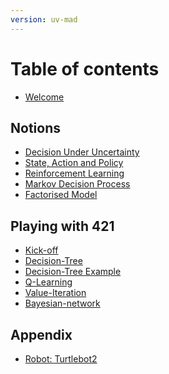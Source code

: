 ```yaml
---
version: uv-mad
---
```


# Table of contents

* [Welcome](README.md)

## Notions

* [Decision Under Uncertainty](notions/intro.md)
* [State, Action and Policy](notions/policy.md)
* [Reinforcement Learning](notions/reinforcement.md)
* [Markov Decision Process](notions/mdp.md)
* [Factorised Model](notions/dbn.md)
<!-- * [Factorised Learning](notions/id3-algorythm.md) -->

## Playing with 421

* [Kick-off](game421/intro.md)
* [Decision-Tree](game421/decision-tree.md)
* [Decision-Tree Example](game421/decision-tree2.md)
* [Q-Learning](game421/q-learning.md)
* [Value-Iteration](game421/value-iteration.md)
* [Bayesian-network](game421/dbn.md)
<!-- * [ID3](game421/id3.md) -->

<!--
## Playing with ZombieDice

* [Agile development](challenge/agile-dev.md)
* [Evaluation](challenge/evaluation.md)
-->

## Appendix

<!--* [FAQ](appendix/faq.md) -->
* [Robot: Turtlebot2](appendix/turtlebot2.md)
